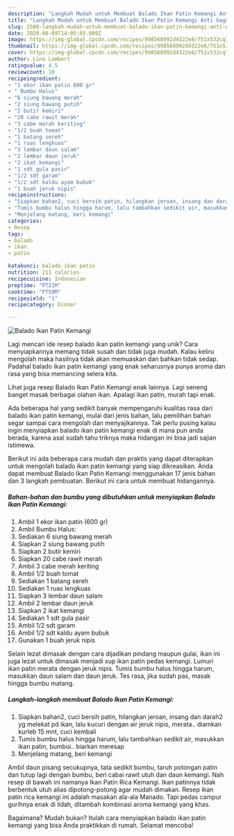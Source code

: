 ```yaml
---
description: "Langkah Mudah untuk Membuat Balado Ikan Patin Kemangi Anti Gagal"
title: "Langkah Mudah untuk Membuat Balado Ikan Patin Kemangi Anti Gagal"
slug: 2508-langkah-mudah-untuk-membuat-balado-ikan-patin-kemangi-anti-gagal
date: 2020-08-09T14:05:03.009Z
image: https://img-global.cpcdn.com/recipes/998568992d4322e8/751x532cq70/balado-ikan-patin-kemangi-foto-resep-utama.jpg
thumbnail: https://img-global.cpcdn.com/recipes/998568992d4322e8/751x532cq70/balado-ikan-patin-kemangi-foto-resep-utama.jpg
cover: https://img-global.cpcdn.com/recipes/998568992d4322e8/751x532cq70/balado-ikan-patin-kemangi-foto-resep-utama.jpg
author: Lina Lambert
ratingvalue: 4.5
reviewcount: 10
recipeingredient:
- "1 ekor ikan patin 600 gr"
- " Bumbu Halus"
- "6 siung bawang merah"
- "2 siung bawang putih"
- "2 butir kemiri"
- "20 cabe rawit merah"
- "3 cabe merah keriting"
- "1/2 buah tomat"
- "1 batang sereh"
- "1 ruas lengkuas"
- "3 lembar daun salam"
- "2 lembar daun jeruk"
- "2 ikat kemangi"
- "1 sdt gula pasir"
- "1/2 sdt garam"
- "1/2 sdt kaldu ayam bubuk"
- "1 buah jeruk nipis"
recipeinstructions:
- "Siapkan bahan2, cuci bersih patin, hilangkan jeroan, insang dan darah2 yg melekat pd ikan, lalu kucuri dengan air jeruk nipis, merata.. diamkan kurleb 15 mnt, cuci kembali"
- "Tumis bumbu halus hingga harum, lalu tambahkan sedikit air, masukkan ikan patin, bumbui.. biarkan meresap"
- "Menjelang matang, beri kemangi"
categories:
- Resep
tags:
- balado
- ikan
- patin

katakunci: balado ikan patin 
nutrition: 211 calories
recipecuisine: Indonesian
preptime: "PT21M"
cooktime: "PT59M"
recipeyield: "1"
recipecategory: Dinner

---
```



![Balado Ikan Patin Kemangi](https://img-global.cpcdn.com/recipes/998568992d4322e8/751x532cq70/balado-ikan-patin-kemangi-foto-resep-utama.jpg)

Lagi mencari ide resep balado ikan patin kemangi yang unik? Cara menyiapkannya memang tidak susah dan tidak juga mudah. Kalau keliru mengolah maka hasilnya tidak akan memuaskan dan bahkan tidak sedap. Padahal balado ikan patin kemangi yang enak seharusnya punya aroma dan rasa yang bisa memancing selera kita.

Lihat juga resep Balado Ikan Patin Kemangi enak lainnya. Lagi seneng banget masak berbagai olahan ikan. Apalagi ikan patin, murah tapi enak.

Ada beberapa hal yang sedikit banyak mempengaruhi kualitas rasa dari balado ikan patin kemangi, mulai dari jenis bahan, lalu pemilihan bahan segar sampai cara mengolah dan menyajikannya. Tak perlu pusing kalau ingin menyiapkan balado ikan patin kemangi enak di mana pun anda berada, karena asal sudah tahu triknya maka hidangan ini bisa jadi sajian istimewa.


Berikut ini ada beberapa cara mudah dan praktis yang dapat diterapkan untuk mengolah balado ikan patin kemangi yang siap dikreasikan. Anda dapat membuat Balado Ikan Patin Kemangi menggunakan 17 jenis bahan dan 3 langkah pembuatan. Berikut ini cara untuk membuat hidangannya.

<!--inarticleads1-->

##### Bahan-bahan dan bumbu yang dibutuhkan untuk menyiapkan Balado Ikan Patin Kemangi:

1. Ambil 1 ekor ikan patin (600 gr)
1. Ambil  Bumbu Halus:
1. Sediakan 6 siung bawang merah
1. Siapkan 2 siung bawang putih
1. Siapkan 2 butir kemiri
1. Siapkan 20 cabe rawit merah
1. Ambil 3 cabe merah keriting
1. Ambil 1/2 buah tomat
1. Sediakan 1 batang sereh
1. Sediakan 1 ruas lengkuas
1. Siapkan 3 lembar daun salam
1. Ambil 2 lembar daun jeruk
1. Siapkan 2 ikat kemangi
1. Sediakan 1 sdt gula pasir
1. Ambil 1/2 sdt garam
1. Ambil 1/2 sdt kaldu ayam bubuk
1. Gunakan 1 buah jeruk nipis


Selain lezat dimasak dengan cara dijadikan pindang maupun gulai, ikan ini juga lezat untuk dimasak menjadi sup ikan patin pedas kemangi. Lumuri ikan patin merata dengan jeruk nipis. Tumis bumbu halus hingga harum, masukkan daun salam dan daun jeruk. Tes rasa, jika sudah pas, masak hingga bumbu matang. 

<!--inarticleads2-->

##### Langkah-langkah membuat Balado Ikan Patin Kemangi:

1. Siapkan bahan2, cuci bersih patin, hilangkan jeroan, insang dan darah2 yg melekat pd ikan, lalu kucuri dengan air jeruk nipis, merata.. diamkan kurleb 15 mnt, cuci kembali
1. Tumis bumbu halus hingga harum, lalu tambahkan sedikit air, masukkan ikan patin, bumbui.. biarkan meresap
1. Menjelang matang, beri kemangi


Ambil daun pisang secukupnya, tata sedikit bumbu, taruh potongan patin dan tutup lagi dengan bumbu, beri cabai rawit utuh dan daun kemangi. Nah resep di bawah ini namanya Ikan Patin Rica Kemangi. Ikan patinnya tidak berbentuk utuh alias dipotong-potong agar mudah dimakan. Resep ikan patin rica kemangi ini adalah masakan ala-ala Manado. Tapi pedas campur gurihnya enak di lidah, ditambah kombinasi aroma kemangi yang khas. 

Bagaimana? Mudah bukan? Itulah cara menyiapkan balado ikan patin kemangi yang bisa Anda praktikkan di rumah. Selamat mencoba!
